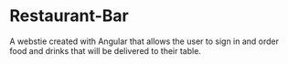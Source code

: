 # Restaurant-Bar
A webstie created with Angular that allows the user to sign in and order food and drinks that will be delivered to their table.
